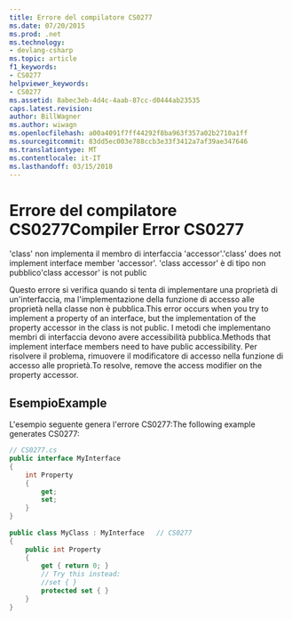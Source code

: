 ```yaml
---
title: Errore del compilatore CS0277
ms.date: 07/20/2015
ms.prod: .net
ms.technology:
- devlang-csharp
ms.topic: article
f1_keywords:
- CS0277
helpviewer_keywords:
- CS0277
ms.assetid: 8abec3eb-4d4c-4aab-87cc-d0444ab23535
caps.latest.revision: 
author: BillWagner
ms.author: wiwagn
ms.openlocfilehash: a00a4091f7ff44292f8ba963f357a02b2710a1ff
ms.sourcegitcommit: 83dd5ec003e788ccb3e33f3412a7af39ae347646
ms.translationtype: MT
ms.contentlocale: it-IT
ms.lasthandoff: 03/15/2018
---
```

# <a name="compiler-error-cs0277"></a><span data-ttu-id="bf7bc-102">Errore del compilatore CS0277</span><span class="sxs-lookup"><span data-stu-id="bf7bc-102">Compiler Error CS0277</span></span>
<span data-ttu-id="bf7bc-103">'class' non implementa il membro di interfaccia 'accessor'.</span><span class="sxs-lookup"><span data-stu-id="bf7bc-103">'class' does not implement interface member 'accessor'.</span></span> <span data-ttu-id="bf7bc-104">'class accessor' è di tipo non pubblico</span><span class="sxs-lookup"><span data-stu-id="bf7bc-104">'class accessor' is not public</span></span>  
  
 <span data-ttu-id="bf7bc-105">Questo errore si verifica quando si tenta di implementare una proprietà di un'interfaccia, ma l'implementazione della funzione di accesso alle proprietà nella classe non è pubblica.</span><span class="sxs-lookup"><span data-stu-id="bf7bc-105">This error occurs when you try to implement a property of an interface, but the implementation of the property accessor in the class is not public.</span></span> <span data-ttu-id="bf7bc-106">I metodi che implementano membri di interfaccia devono avere accessibilità pubblica.</span><span class="sxs-lookup"><span data-stu-id="bf7bc-106">Methods that implement interface members need to have public accessibility.</span></span> <span data-ttu-id="bf7bc-107">Per risolvere il problema, rimuovere il modificatore di accesso nella funzione di accesso alle proprietà.</span><span class="sxs-lookup"><span data-stu-id="bf7bc-107">To resolve, remove the access modifier on the property accessor.</span></span>  
  
## <a name="example"></a><span data-ttu-id="bf7bc-108">Esempio</span><span class="sxs-lookup"><span data-stu-id="bf7bc-108">Example</span></span>  
 <span data-ttu-id="bf7bc-109">L'esempio seguente genera l'errore CS0277:</span><span class="sxs-lookup"><span data-stu-id="bf7bc-109">The following example generates CS0277:</span></span>  
  
```csharp  
// CS0277.cs  
public interface MyInterface  
{  
    int Property  
    {  
        get;  
        set;  
    }  
}  
  
public class MyClass : MyInterface   // CS0277  
{  
    public int Property  
    {  
        get { return 0; }  
        // Try this instead:  
        //set { }  
        protected set { }  
    }  
}  
```
